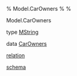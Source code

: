 % Model.CarOwners
% 
% 

Model.CarOwners

type [MString](Model-CarOwners.html#t:MString)

data [CarOwners](Model-CarOwners.html#t:CarOwners)

[relation](Model-CarOwners.html#v:relation)

[schema](Model-CarOwners.html#v:schema)
